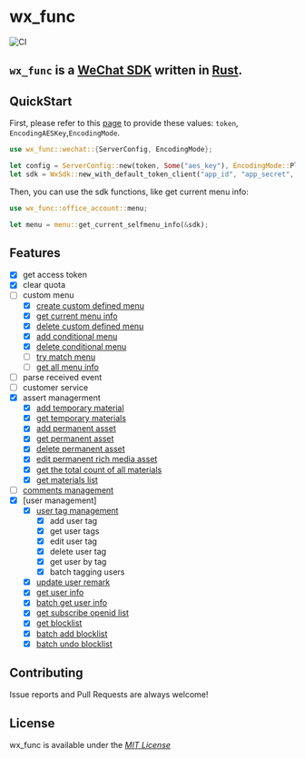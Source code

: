 # wx_func
![CI](https://github.com/ilovelll/wx_func/workflows/CI.yml/badge.svg)

## `wx_func` is a [WeChat SDK](https://mp.weixin.qq.com/) written in [Rust](https://www.rust-lang.org/).
## QuickStart

First, please refer to this [page](https://developers.weixin.qq.com/doc/offiaccount/Basic_Information/Access_Overview.html) to provide these values: `token`, `EncodingAESKey`,`EncodingMode`.
```rust
use wx_func::wechat::{ServerConfig, EncodingMode};

let config = ServerConfig::new(token, Some("aes_key"), EncodingMode::Plain);
let sdk = WxSdk::new_with_default_token_client("app_id", "app_secret", config);
```
Then, you can use the sdk functions, like get current menu info:
```rust
use wx_func::office_account::menu;

let menu = menu::get_current_selfmenu_info(&sdk);
```
## Features

- [x] get access token
- [x] clear quota
- [ ] custom menu
  - [x] [create custom defined menu](https://developers.weixin.qq.com/doc/offiaccount/Custom_Menus/Creating_Custom-Defined_Menu.html)
  - [x] [get current menu info](https://developers.weixin.qq.com/doc/offiaccount/Custom_Menus/Querying_Custom_Menus.html)
  - [x] [delete custom defined menu](https://developers.weixin.qq.com/doc/offiaccount/Custom_Menus/Deleting_Custom-Defined_Menu.html)
  - [x] [add conditional menu ](https://developers.weixin.qq.com/doc/offiaccount/Custom_Menus/Personalized_menu_interface.html#0)
  - [x] [delete conditional menu](https://developers.weixin.qq.com/doc/offiaccount/Custom_Menus/Personalized_menu_interface.html#1)
  - [ ] [try match menu](https://developers.weixin.qq.com/doc/offiaccount/Custom_Menus/Personalized_menu_interface.html#2)
  - [ ] [get all menu info](https://developers.weixin.qq.com/doc/offiaccount/Custom_Menus/Getting_Custom_Menu_Configurations.html)
- [ ] parse received event
- [ ] customer service
- [x] assert managerment
  - [x] [add temporary material](https://developers.weixin.qq.com/doc/offiaccount/Asset_Management/New_temporary_materials.html)
  - [x] [get temporary materials](https://developers.weixin.qq.com/doc/offiaccount/Asset_Management/Get_temporary_materials.html)
  - [x] [add permanent asset](https://developers.weixin.qq.com/doc/offiaccount/Asset_Management/Adding_Permanent_Assets.html)
  - [x] [get permanent asset](https://developers.weixin.qq.com/doc/offiaccount/Asset_Management/Getting_Permanent_Assets.html)
  - [x] [delete permanent asset](https://developers.weixin.qq.com/doc/offiaccount/Asset_Management/Deleting_Permanent_Assets.html)
  - [x] [edit permanent rich media asset](https://developers.weixin.qq.com/doc/offiaccount/Asset_Management/Editing_Permanent_Rich_Media_Assets.html)
  - [x] [get the total count of all materials](https://developers.weixin.qq.com/doc/offiaccount/Asset_Management/Get_the_total_of_all_materials.html)
  - [x] [get materials list](https://developers.weixin.qq.com/doc/offiaccount/Asset_Management/Get_materials_list.html)
- [ ] [comments management](https://developers.weixin.qq.com/doc/offiaccount/Comments_management/Image_Comments_Management_Interface.html)
- [x] [user management]
  - [x] [user tag management](https://developers.weixin.qq.com/doc/offiaccount/User_Management/User_Tag_Management.html)
    - [x] add user tag
    - [x] get user tags
    - [x] edit user tag
    - [x] delete user tag
    - [x] get user by tag
    - [x] batch tagging users
  - [x] [update user remark](https://developers.weixin.qq.com/doc/offiaccount/User_Management/Configuring_user_notes.html)
  - [x] [get user info](https://developers.weixin.qq.com/doc/offiaccount/User_Management/Get_users_basic_information_UnionID.html#UinonId)
  - [x] [batch get user info](https://developers.weixin.qq.com/doc/offiaccount/User_Management/Get_users_basic_information_UnionID.html#UinonId)
  - [x] [get subscribe openid list](https://developers.weixin.qq.com/doc/offiaccount/User_Management/Getting_a_User_List.html)
  - [x] [get blocklist](https://developers.weixin.qq.com/doc/offiaccount/User_Management/Manage_blacklist.html)
  - [x] [batch add blocklist](https://developers.weixin.qq.com/doc/offiaccount/User_Management/Manage_blacklist.html)
  - [x] [batch undo blocklist](https://developers.weixin.qq.com/doc/offiaccount/User_Management/Manage_blacklist.html)

## Contributing

Issue reports and Pull Requests are always welcome!

## License

wx_func is available under the [_MIT License_](https://github.com/ilovelll/wx_func/blob/main/LICENSE)